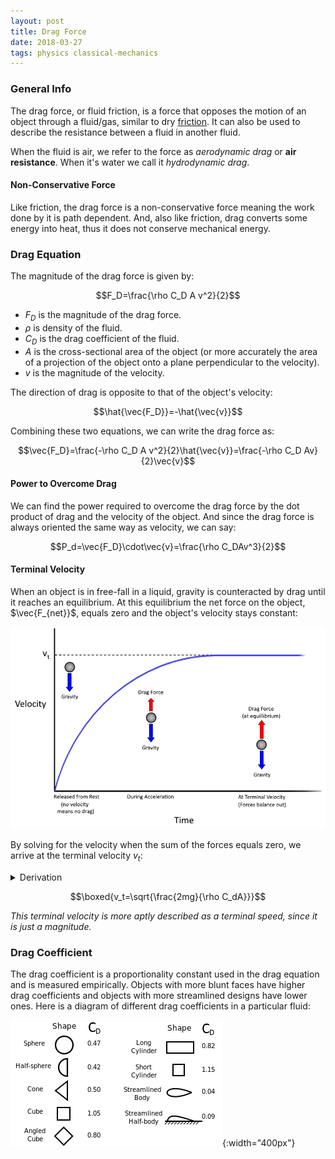 ```yaml
---
layout: post
title: Drag Force
date: 2018-03-27
tags: physics classical-mechanics
---
```

### General Info
The drag force, or fluid friction, is a force that opposes the motion of an object through a fluid/gas, similar to dry [friction](\friction). It can also be used to describe the resistance between a fluid in another fluid.

When the fluid is air, we refer to the force as *aerodynamic drag* or **air resistance**. When it's water we call it *hydrodynamic drag*.

#### Non-Conservative Force
Like friction, the drag force is a non-conservative force meaning the work done by it is path dependent. And, also like friction, drag converts some energy into heat, thus it does not conserve mechanical energy.
$\renewcommand{\vec}[1]{\mathbf{#1}}$

### Drag Equation
The magnitude of the drag force is given by:

$$F_D=\frac{\rho C_D A v^2}{2}$$

- $F_D$ is the magnitude of the drag force.
- $\rho$ is density of the fluid.
- $C_D$ is the drag coefficient of the fluid.
- $A$ is the cross-sectional area of the object (or more accurately the area of a projection of the object onto a plane perpendicular to the velocity).
- $v$ is the magnitude of the velocity.

<!--more-->

The direction of drag is opposite to that of the object's velocity:

$$\hat{\vec{F_D}}=-\hat{\vec{v}}$$

Combining these two equations, we can write the drag force as:

$$\vec{F_D}=\frac{-\rho C_D A v^2}{2}\hat{\vec{v}}=\frac{-\rho C_D Av}{2}\vec{v}$$

#### Power to Overcome Drag
We can find the power required to overcome the drag force by the dot product of drag and the velocity of the object. And since the drag force is always oriented the same way as velocity, we can say:

$$P_d=\vec{F_D}\cdot\vec{v}=\frac{\rho C_DAv^3}{2}$$

#### Terminal Velocity
When an object is in free-fall in a liquid, gravity is counteracted by drag until it reaches an equilibrium. At this equilibrium the net force on the object, $\vec{F_{net}}$, equals zero and the object's velocity stays constant:

![terminalvel](/assets/physics/terminal_velocity.png?style=centerme)

By solving for the velocity when the sum of the forces equals zero, we arrive at the terminal velocity $v_t$:

<details><summary>Derivation</summary><p>$$\begin{align*}
F_D-F_g=0 \tag{drag and gravity cancel out}\\
F_D=F_g\\
\frac{\rho C_DAv^2}{2}=mg\\
v^2=\frac{2mg}{\rho C_DAv^2}
\end{align*}$$</p></details>

$$\boxed{v_t=\sqrt{\frac{2mg}{\rho C_dA}}}$$

*This terminal velocity is more aptly described as a terminal speed, since it is just a magnitude.*

### Drag Coefficient
The drag coefficient is a proportionality constant used in the drag equation and is measured empirically. Objects with more blunt faces have higher drag coefficients and objects with more streamlined designs have lower ones. Here is a diagram of different drag coefficients in a particular fluid:

![dragCOF](/assets/physics/drag_coefficients.png?style=centerme){:width="400px"}
